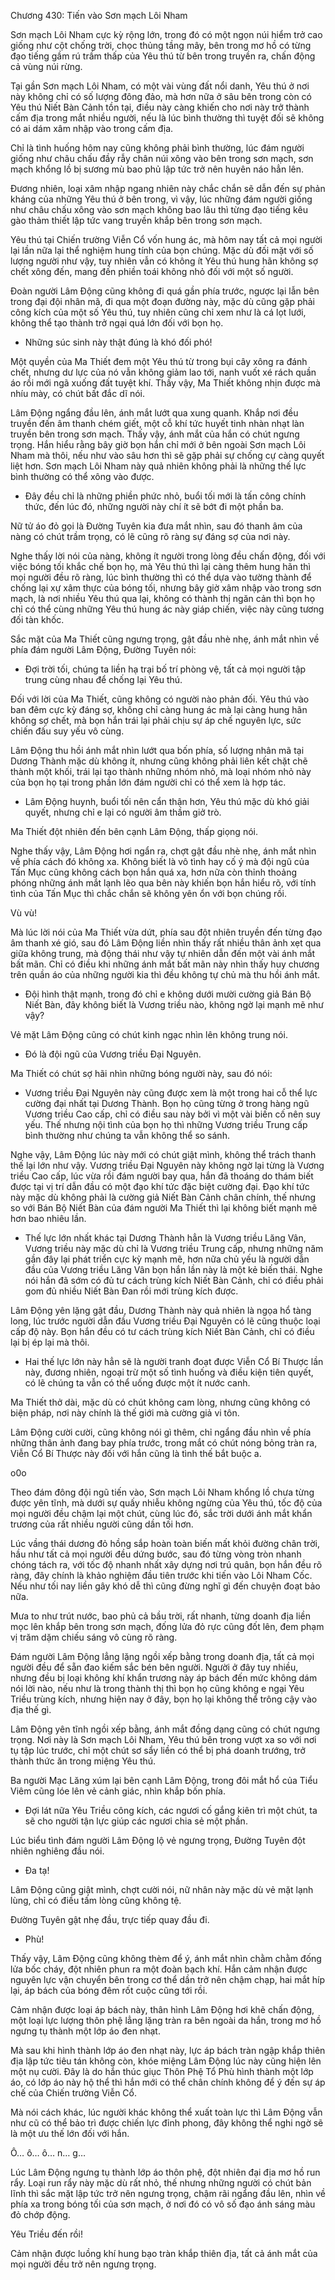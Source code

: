 




Chương 430: Tiến vào Sơn mạch Lôi Nham


Sơn mạch Lôi Nham cực kỳ rộng lớn, trong đó có một ngọn núi hiểm trở cao giống như cột chống trời, chọc thủng tầng mây, bên trong mơ hồ có từng đạo tiếng gầm rú trầm thấp của Yêu thú từ bên trong truyền ra, chấn động cả vùng núi rừng.

Tại gần Sơn mạch Lôi Nham, có một vài vùng đất nổi danh, Yêu thú ở nơi này không chỉ có số lượng đông đảo, mà hơn nữa ở sâu bên trong còn có Yêu thú Niết Bàn Cảnh tồn tại, điều này càng khiến cho nơi này trở thành cấm địa trong mắt nhiều người, nếu là lúc bình thường thì tuyệt đối sẽ không có ai dám xâm nhập vào trong cấm địa.

Chỉ là tình huống hôm nay cũng không phải bình thường, lúc đám người giống như châu chấu đầy rẫy chân núi xông vào bên trong sơn mạch, sơn mạch khổng lồ bị sương mù bao phủ lập tức trở nên huyên náo hẳn lên.

Đương nhiên, loại xâm nhập ngang nhiên này chắc chắn sẽ dẫn đến sự phản kháng của những Yêu thú ở bên trong, vì vậy, lúc những đám người giống như châu chấu xông vào sơn mạch không bao lâu thì từng đạo tiếng kêu gào thảm thiết lập tức vang truyền khắp bên trong sơn mạch.

Yêu thú tại Chiến trường Viễn Cổ vốn hung ác, mà hôm nay tất cả mọi người lại lần nữa lại thể nghiệm hung tính của bọn chúng. Mặc dù đối mặt với số lượng người như vậy, tuy nhiên vẫn có không ít Yêu thú hung hãn không sợ chết xông đến, mang đến phiền toái không nhỏ đối với một số người.

Đoàn người Lâm Động cũng không đi quá gần phía trước, ngược lại lẫn bên trong đại đội nhân mã, đi qua một đoạn đường này, mặc dù cũng gặp phải công kích của một số Yêu thú, tuy nhiên cũng chỉ xem như là cá lọt lưới, không thể tạo thành trở ngại quá lớn đối với bọn họ.

- Những súc sinh này thật đúng là khó đối phó!

Một quyền của Ma Thiết đem một Yêu thú từ trong bụi cây xông ra đánh chết, nhưng dư lực của nó vẫn không giảm lao tới, nanh vuốt xé rách quần áo rồi mới ngã xuống đất tuyệt khí. Thấy vậy, Ma Thiết không nhịn được mà nhíu mày, có chút bất đắc dĩ nói.

Lâm Động ngẩng đầu lên, ánh mắt lướt qua xung quanh. Khắp nơi đều truyền đến âm thanh chém giết, một cỗ khí tức huyết tinh nhàn nhạt làn truyền bên trong sơn mạch. Thấy vậy, ánh mắt của hắn có chút ngưng trọng. Hắn hiểu rằng bây giờ bọn hắn chỉ mới ở bên ngoài Sơn mạch Lôi Nham mà thôi, nếu như vào sâu hơn thì sẽ gặp phải sự chống cự càng quyết liệt hơn. Sơn mạch Lôi Nham này quả nhiên không phải là những thế lực bình thường có thể xông vào được.

- Đây đều chỉ là những phiền phức nhỏ, buổi tối mới là tấn công chính thức, đến lúc đó, những người này chí ít sẽ bớt đi một phần ba.

Nữ tử áo đỏ gọi là Đường Tuyên kia đưa mắt nhìn, sau đó thanh âm của nàng có chút trầm trọng, có lẽ cũng rõ ràng sự đáng sợ của nơi này.

Nghe thấy lời nói của nàng, không ít người trong lòng đều chấn động, đối với việc bóng tối khắc chế bọn họ, mà Yêu thú thì lại càng thêm hung hãn thì mọi người đều rõ ràng, lúc bình thường thì có thể dựa vào tường thành để chống lại xự xâm thực của bóng tối, nhưng bây giờ xâm nhập vào trong sơn mạch, là nơi nhiều Yêu thú qua lại, không có thành thị ngăn cản thì bọn họ chỉ có thể cùng những Yêu thú hung ác này giáp chiến, việc này cũng tương đối tàn khốc.

Sắc mặt của Ma Thiết cũng ngưng trọng, gật đầu nhè nhẹ, ánh mắt nhìn về phía đám người Lâm Động, Đường Tuyên nói:

- Đợi trời tối, chúng ta liền hạ trại bố trí phòng vệ, tất cả mọi người tập trung cùng nhau để chống lại Yêu thú.

Đối với lời của Ma Thiết, cũng không có người nào phản đối. Yêu thú vào ban đêm cực kỳ đáng sợ, không chỉ càng hung ác mà lại càng hung hãn không sợ chết, mà bọn hắn trái lại phải chịu sự áp chế nguyên lực, sức chiến đấu suy yếu vô cùng.

Lâm Động thu hồi ánh mắt nhìn lướt qua bốn phía, số lượng nhân mã tại Dương Thành mặc dù không ít, nhưng cũng không phải liên kết chặt chẽ thành một khối, trái lại tạo thành những nhóm nhỏ, mà loại nhóm nhỏ này của bọn họ tại trong phần lớn đám người chỉ có thể xem là hợp tác.

- Lâm Động huynh, buổi tối nên cẩn thận hơn, Yêu thú mặc dù khó giải quyết, nhưng chỉ e lại có người âm thầm giở trò.

Ma Thiết đột nhiên đến bên cạnh Lâm Động, thấp giọng nói.

Nghe thấy vậy, Lâm Động hơi ngẩn ra, chợt gật đầu nhè nhẹ, ánh mắt nhìn về phía cách đó không xa. Không biết là vô tình hay cố ý mà đội ngũ của Tấn Mục cũng không cách bọn hắn quá xa, hơn nữa còn thỉnh thoảng phóng những ánh mắt lạnh lẽo qua bên này khiến bọn hắn hiểu rõ, với tính tình của Tấn Mục thì chắc chắn sẽ không yên ổn với bọn chúng rồi.

Vù vù!

Mà lúc lời nói của Ma Thiết vừa dứt, phía sau đột nhiên truyền đến từng đạo âm thanh xé gió, sau đó Lâm Động liền nhìn thấy rất nhiều thân ảnh xẹt qua giữa không trung, mà động thái như vậy tự nhiên dẫn đến một vài ánh mắt bất mãn. Chỉ có điều khi những ánh mắt bất mãn này nhìn thấy huy chương trên quần áo của những người kia thì đều không tự chủ mà thu hồi ánh mắt.

- Đội hình thật mạnh, trong đó chỉ e không dưới mười cường giả Bán Bộ Niết Bàn, đây không biết là Vương triều nào, không ngờ lại mạnh mẽ như vậy?

Vẻ mặt Lâm Động cũng có chút kinh ngạc nhìn lên không trung nói.

- Đó là đội ngũ của Vương triều Đại Nguyên.

Ma Thiết có chút sợ hãi nhìn những bóng người này, sau đó nói:

- Vương triều Đại Nguyên này cũng được xem là một trong hai cỗ thể lực cường đại nhất tại Dương Thành. Bọn họ cũng từng ở trong hàng ngũ Vương triều Cao cấp, chỉ có điều sau này bởi vì một vài biến cố nên suy yếu. Thế nhưng nội tình của bọn họ thì những Vương triều Trung cấp bình thường như chúng ta vẫn không thể so sánh.

Nghe vậy, Lâm Động lúc này mới có chút giật mình, không thể trách thanh thế lại lớn như vậy. Vương triều Đại Nguyên này không ngờ lại từng là Vương triều Cao cấp, lúc vừa rồi đám người bay qua, hắn đã thoáng do thám biết được tại vị trí dẫn đầu có một đạo khí tức đặc biệt cường đại. Đạo khí tức này mặc dù không phải là cường giả Niết Bàn Cảnh chân chính, thế nhưng so với Bán Bộ Niết Bàn của đám người Ma Thiết thì lại không biết mạnh mẽ hơn bao nhiêu lần.

- Thế lực lớn nhất khác tại Dương Thành hẳn là Vương triều Lăng Vân, Vương triều này mặc dù chỉ là Vương triều Trung cấp, nhưng những năm gần đây lại phát triển cực kỳ mạnh mẽ, hơn nữa chủ yếu là người dẫn đầu của Vương triều Lăng Vân bọn hắn lần này là một kẻ biến thái. Nghe nói hắn đã sớm có đủ tư cách trùng kích Niết Bàn Cảnh, chỉ có điều phải gom đủ nhiều Niết Bàn Đan rồi mới trùng kích được.

Lâm Động yên lặng gật đầu, Dương Thành này quả nhiên là ngọa hổ tàng long, lúc trước người dẫn đầu Vương triều Đại Nguyên có lẽ cũng thuộc loại cấp độ này. Bọn hắn đều có tư cách trùng kích Niết Bàn Cảnh, chỉ có điều lại bị ép lại mà thôi.

- Hai thế lực lớn này hẳn sẽ là người tranh đoạt được Viễn Cổ Bí Thược lần này, đương nhiên, ngoại trừ một số tình huống và điều kiện tiên quyết, có lẽ chúng ta vẫn có thể uống được một ít nước canh.

Ma Thiết thở dài, mặc dù có chút không cam lòng, nhưng cũng không có biện pháp, nơi này chính là thế giới mà cường giả vi tôn.

Lâm Động cười cười, cũng không nói gì thêm, chỉ ngẩng đầu nhìn về phía những thân ảnh đang bay phía trước, trong mắt có chút nóng bỏng tràn ra, Viễn Cổ Bí Thược này đối với hắn cũng là tình thế bắt buộc a.

o0o

Theo đám đông đội ngũ tiến vào, Sơn mạch Lôi Nham khổng lồ chưa từng được yên tĩnh, mà dưới sự quấy nhiễu không ngừng của Yêu thú, tốc độ của mọi người đều chậm lại một chút, cùng lúc đó, sắc trời dưới ánh mắt khẩn trương của rất nhiều người cũng dần tối hơn.

Lúc vầng thái dương đỏ hồng sắp hoàn toàn biến mất khỏi đường chân trời, hầu như tất cả mọi người đều dứng bước, sau đó từng vòng tròn nhanh chóng tách ra, với tốc độ nhanh nhất xây dựng nơi trú quân, bọn hắn đều rõ ràng, đây chính là khảo nghiệm đầu tiên trước khi tiến vào Lôi Nham Cốc. Nếu như tối nay liền gây khó dễ thì cũng đừng nghĩ gì đến chuyện đoạt bảo nữa.

Mưa to như trút nước, bao phủ cả bầu trời, rất nhanh, từng doanh địa liền mọc lên khắp bên trong sơn mạch, đống lửa đỏ rực cũng đốt lên, đem phạm vị trăm dặm chiếu sáng vô cùng rõ ràng.

Đám người Lâm Động lẳng lặng ngồi xếp bằng trong doanh địa, tất cả mọi người đều để sẵn đao kiếm sắc bén bên người. Người ở đây tuy nhiều, nhưng đều bị loại không khí khẩn trương này áp bách đến mức không dám nói lời nào, nếu như là trong thành thị thì bọn họ cũng không e ngại Yêu Triều trùng kích, nhưng hiện nay ở đây, bọn họ lại không thể trông cậy vào địa thế gì.

Lâm Động yên tĩnh ngồi xếp bằng, ánh mắt đồng dạng cũng có chút ngưng trọng. Nơi này là Sơn mạch Lôi Nham, Yêu thú bên trong vượt xa so với nơi tụ tập lúc trước, chỉ một chút sơ sẩy liền có thể bị phá doanh trướng, trở thành thức ăn trong miệng Yêu thú.

Ba người Mạc Lăng xúm lại bên cạnh Lâm Động, trong đôi mắt hổ của Tiểu Viêm cũng lóe lên vẻ cảnh giác, nhìn khắp bốn phía.

- Đợi lát nữa Yêu Triều công kích, các ngươi cố gắng kiên trì một chút, ta sẽ cho người tận lực giúp các ngươi chia sẻ một phần.

Lúc biểu tình đám người Lâm Động lộ vẻ ngưng trọng, Đường Tuyên đột nhiên nghiêng đầu nói.

- Đa tạ!

Lâm Động cũng giật mình, chợt cười nói, nữ nhân này mặc dù vẻ mặt lạnh lùng, chỉ có điều tấm lòng cũng không tệ.

Đường Tuyên gật nhẹ đầu, trực tiếp quay đầu đi.

- Phù!

Thấy vậy, Lâm Động cũng không thèm để ý, ánh mắt nhìn chằm chằm đống lửa bốc cháy, đột nhiên phun ra một đoàn bạch khí. Hắn cảm nhận được nguyên lực vận chuyển bên trong cơ thể dần trở nên chậm chạp, hai mắt híp lại, áp bách của bóng đêm rốt cuộc cũng tới rồi.

Cảm nhận được loại áp bách này, thân hình Lâm Động hơi khẽ chấn động, một loại lực lượng thôn phệ lẳng lặng tràn ra bên ngoài da hắn, trong mơ hồ ngưng tụ thành một lớp áo đen nhạt.

Mà sau khi hình thành lớp áo đen nhạt này, lực áp bách tràn ngập khắp thiên địa lập tức tiêu tán không còn, khóe miệng Lâm Động lúc này cũng hiện lên một nụ cười. Đây là do hắn thúc giục Thôn Phệ Tổ Phù hình thành một lớp áo, có lớp áo này hộ thể thì hắn mới có thể chân chính không để ý đến sự áp chế của Chiến trường Viễn Cổ.

Mà nói cách khác, lúc người khác không thể xuất toàn lực thì Lâm Động vẫn như cũ có thể bảo trì được chiến lực đỉnh phong, đây không thể nghi ngờ sẽ là một ưu thế lớn đối với hắn.

Ô… ô… ô… n… g…

Lúc Lâm Động ngưng tụ thành lớp áo thôn phệ, đột nhiên đại địa mơ hồ run rẩy. Loại run rẩy này mặc dù rất nhỏ, thế nhưng những người có chút bản lĩnh thì sắc mặt lập tức trở nên ngưng trọng, chậm rãi ngẩng đầu lên, nhìn về phía xa trong bóng tối của sơn mạch, ở nơi đó có vô số đạo ánh sáng màu đỏ chớp động.

Yêu Triều đến rồi!

Cảm nhận được luồng khí hung bạo tràn khắp thiên địa, tất cả ánh mắt của mọi người đều trở nên ngưng trọng.




